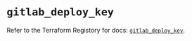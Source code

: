 # `gitlab_deploy_key`

Refer to the Terraform Registory for docs: [`gitlab_deploy_key`](https://registry.terraform.io/providers/gitlabhq/gitlab/16.1.1/docs/resources/deploy_key).
